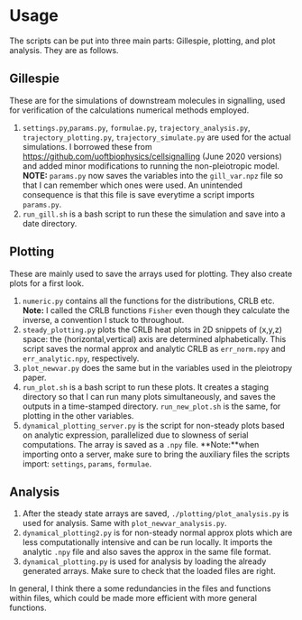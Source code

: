 # Usage

The scripts can be put into three main parts: Gillespie, plotting, and plot analysis. They are as follows.

## Gillespie
These are for the simulations of downstream molecules in signalling, used for verification of the calculations numerical methods employed.
1. `settings.py`,`params.py`, `formulae.py`, `trajectory_analysis.py`, `trajectory_plotting.py`, `trajectory_simulate.py` are used for the actual simulations. I borrowed these from https://github.com/uoftbiophysics/cellsignalling (June 2020 versions) and added minor modifications to running the non-pleiotropic model.
**NOTE:** `params.py` now saves the variables into the `gill_var.npz` file so that I can remember which ones were used. An unintended consequence is that this file is save everytime a script imports `params.py`.
2. `run_gill.sh` is a bash script to run these the simulation and save into a date directory.

## Plotting
These are mainly used to save the arrays used for plotting. They also create plots for a first look.
1. `numeric.py` contains all the functions for the distributions, CRLB etc. **Note:** I called the CRLB functions `Fisher` even though they calculate the inverse, a convention I stuck to throughout.
2. `steady_plotting.py` plots the CRLB heat plots in 2D snippets of (x,y,z) space: the (horizontal,vertical) axis are determined alphabetically. This script saves the normal approx and analytic CRLB as `err_norm.npy` and `err_analytic.npy`, respectively.
3. `plot_newvar.py` does the same but in the variables used in the pleiotropy paper.
4. `run_plot.sh` is a bash script to run these plots. It creates a staging directory so that I can run many plots simultaneously, and saves the outputs in a time-stamped directory. `run_new_plot.sh` is the same, for plotting in the other variables.
5. `dynamical_plotting_server.py` is the script for non-steady plots based on analytic expression, parallelized due to slowness of serial computations. The array is saved as a `.npy` file. **Note:**when importing onto a server, make sure to bring the auxiliary files the scripts import: `settings`, `params`, `formulae`.

## Analysis
1. After the steady state arrays are saved, `./plotting/plot_analysis.py` is used for analysis. Same with `plot_newvar_analysis.py`.
2. `dynamical_plotting2.py` is for non-steady normal approx plots which are less computationally intensive and can be run locally. It imports the
analytic `.npy` file and also saves the approx in the same file format.
3. `dynamical_plotting.py` is used for analysis by loading the already generated arrays. Make sure to check that the loaded files are right.

In general, I think there a some redundancies in the files and functions within files, which could be made more efficient with more general functions.
